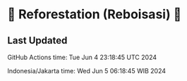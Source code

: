 
# 🌳 Reforestation (Reboisasi) 🌲

## Last Updated

GitHub Actions time: Tue Jun  4 23:18:45 UTC 2024

Indonesia/Jakarta time: Wed Jun  5 06:18:45 WIB 2024
